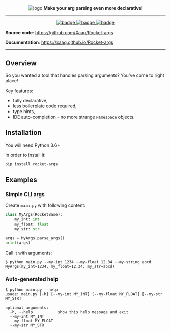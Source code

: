 <div align="center">
    <img src="https://i.imgur.com/vjEOvJj.png" alt="logo">
    <b>Make your arg parsing even more declarative!</b>
</div>

---

<div align="center">
    <a href="https://travis-ci.com/Xaaq/Rocket-args">
        <img src="https://travis-ci.com/Xaaq/Rocket-args.svg?branch=master" alt="badge">
    </a>
    <a href="https://pypi.org/project/rocket-args/">
        <img src="https://img.shields.io/badge/pypi-0.1.0-informational" alt="badge">
    </a>
    <a href="https://github.com/Xaaq/Rocket-args/blob/master/LICENSE">
        <img src="https://img.shields.io/badge/license-MIT-informational" alt="badge">
    </a>
</div>

**Source code**:
<a href="https://github.com/Xaaq/Rocket-args">
    https://github.com/Xaaq/Rocket-args
</a>

**Documentation**:
<a href="https://xaaq.github.io/Rocket-args">
    https://xaaq.github.io/Rocket-args
</a>

---

## Overview

So you wanted a tool that handles parsing arguments? You've come to right place!

Key features:

* fully declarative,
* less boilerplate code required,
* type hints,
* IDE auto-completion - no more strange `Namespace` objects.

## Installation

You will need Python 3.6+

In order to install it:
```
pip install rocket-args
```

## Examples

### Simple CLI args

Create `main.py` with following content:
```python
class MyArgs(RocketBase):
    my_int: int
    my_float: float
    my_str: str

args = MyArgs.parse_args()
print(args)
```

Call it with arguments:
```
$ python main.py --my-int 1234 --my-float 12.34 --my-string abcd
MyArgs(my_int=1234, my_float=12.34, my_str=abcd)
```

### Auto-generated help

```
$ python main.py --help
usage: main.py [-h] [--my-int MY_INT] [--my-float MY_FLOAT] [--my-str MY_STR]

optional arguments:
  -h, --help           show this help message and exit
  --my-int MY_INT
  --my-float MY_FLOAT
  --my-str MY_STR
```
